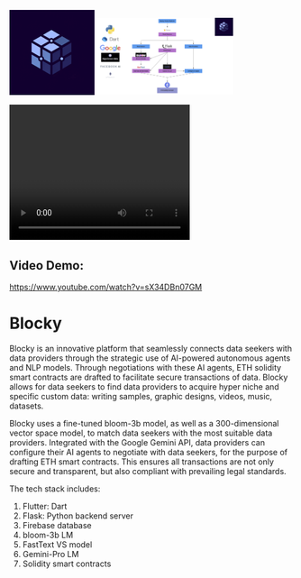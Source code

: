 <p float="left">
  <img src="images/Blocky.png" width="30%" />
  <img src="images/Blocky_Architecture.png" width="48%" /> 
</p>
<video width="320" height="240" controls>
  <source src="images/demo.mp4" type="video/mp4">
  Your browser does not support the video tag.
</video>

## Video Demo:
https://www.youtube.com/watch?v=sX34DBn07GM

# Blocky
Blocky is an innovative platform that seamlessly connects data seekers with data providers through the strategic use of AI-powered autonomous agents and NLP models. Through negotiations with these AI agents, ETH solidity smart contracts are drafted to facilitate secure transactions of data. Blocky allows for data seekers to find data providers to acquire hyper niche and specific custom data: writing samples, graphic designs, videos, music, datasets.

Blocky uses a fine-tuned bloom-3b model, as well as a 300-dimensional vector space model, to match data seekers with the most suitable data providers. Integrated with the Google Gemini API, data providers can configure their AI agents to negotiate with data seekers, for the purpose of drafting ETH smart contracts. This ensures all transactions are not only secure and transparent, but also compliant with prevailing legal standards.

The tech stack includes:
  1) Flutter: Dart
  2) Flask: Python backend server
  3) Firebase database
  4) bloom-3b LM
  5) FastText VS model
  6) Gemini-Pro LM
  7) Solidity smart contracts
